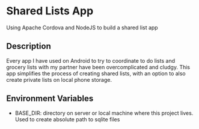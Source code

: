 # Shared Lists App
Using Apache Cordova and NodeJS to build a shared list app

## Description
Every app I have used on Android to try to coordinate to do lists and grocery lists with my partner have been overcomplicated and cludgy. This app simplifies the process of creating shared lists, with an option to also create private lists on local phone storage.

## Environment Variables
- BASE_DIR: directory on server or local machine where this project lives. Used to create absolute path to sqlite files